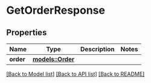 # GetOrderResponse

## Properties

Name | Type | Description | Notes
------------ | ------------- | ------------- | -------------
**order** | [**models::Order**](Order.md) |  | 

[[Back to Model list]](../README.md#documentation-for-models) [[Back to API list]](../README.md#documentation-for-api-endpoints) [[Back to README]](../README.md)


